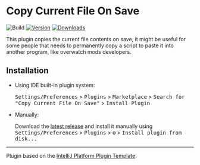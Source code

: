 # Copy Current File On Save

![Build](https://github.com/Ayfri/jetbrains-plugin-copy-save/workflows/Build/badge.svg)
[![Version](https://img.shields.io/jetbrains/plugin/v/io.ayfri.jetbrainsplugincopysave.svg)](https://plugins.jetbrains.com/plugin/io.ayfri.jetbrainsplugincopysave)
[![Downloads](https://img.shields.io/jetbrains/plugin/d/io.ayfri.jetbrainsplugincopysave.svg)](https://plugins.jetbrains.com/plugin/io.ayfri.jetbrainsplugincopysave)

<!-- Plugin description -->
This plugin copies the current file contents on save, it might be useful for some people that needs to permanently copy a script to paste it into another
program, like overwatch mods developers.
<!-- Plugin description end -->

## Installation

- Using IDE built-in plugin system:
  
  <kbd>Settings/Preferences</kbd> > <kbd>Plugins</kbd> > <kbd>Marketplace</kbd> > <kbd>Search for "Copy Current File On Save"</kbd> >
  <kbd>Install Plugin</kbd>
  
- Manually:

  Download the [latest release](https://github.com/Ayfri/jetbrains-plugin-copy-save/releases/latest) and install it manually using
  <kbd>Settings/Preferences</kbd> > <kbd>Plugins</kbd> > <kbd>⚙️</kbd> > <kbd>Install plugin from disk...</kbd>


---
Plugin based on the [IntelliJ Platform Plugin Template][template].

[template]: https://github.com/JetBrains/intellij-platform-plugin-template
